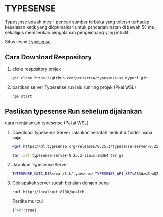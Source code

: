 # TYPESENSE
Typesense adalah mesin pencari sumber terbuka yang toleran terhadap kesalahan ketik yang dioptimalkan untuk pencarian instan di bawah 50 ms , sekaligus memberikan pengalaman pengembang yang intuitif .

Situs resmi [Typesense](https://typesense.org/ "Typesense").

## Cara Download Respository
1. clone respository projek
   ``` bash
   git clone https://github.com/periartaa/typesense-studyperi.git
   ```
2. pastikan server Typesense run lalu running projek (Pkai WSL)
   ``` bash
   npm start
   ```

## Pastikan typesense Run sebelum dijalankan
cara menjalankan typesense (Pakai WSL)

1. Download Typesense Server Jalankan perintah berikut di folder mana saja:
   ``` bash 
   wget https://dl.typesense.org/releases/0.25.2/typesense-server-0.25.2-linux-amd64.tar.gz
   ```
   ```bash
   tar -xzf typesense-server-0.25.2-linux-amd64.tar.gz
   ```
2. Jalankan Typesense Server
   ``` bash
   TYPESENSE_DATA_DIR=/var/lib/typesense TYPESENSE_API_KEY=AS3das2awQ2 ./typesense-server
   ```
3. Cek apakah server sudah berjalan dengan benar
   ``` bash
   curl http://localhost:8108/health
   ```
   Pastika muncul
   ``` bash
   {"ok":true}
   ```
   
